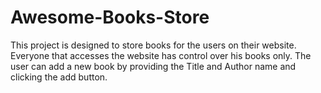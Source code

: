 # Awesome-Books-Store

This project is designed to store books for the users on their website. Everyone that accesses the website has control over his books only. The user can add a new book by providing the Title and Author name and clicking the add button.
